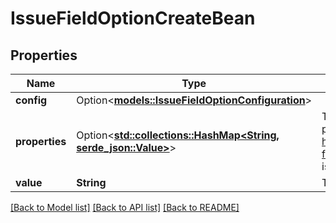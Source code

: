 # IssueFieldOptionCreateBean

## Properties

Name | Type | Description | Notes
------------ | ------------- | ------------- | -------------
**config** | Option<[**models::IssueFieldOptionConfiguration**](IssueFieldOptionConfiguration.md)> |  | [optional]
**properties** | Option<[**std::collections::HashMap<String, serde_json::Value>**](serde_json::Value.md)> | The properties of the option as arbitrary key-value pairs. These properties can be searched using JQL, if the extractions (see https://developer.atlassian.com/cloud/jira/platform/modules/issue-field-option-property-index/) are defined in the descriptor for the issue field module. | [optional]
**value** | **String** | The option's name, which is displayed in Jira. | 

[[Back to Model list]](../README.md#documentation-for-models) [[Back to API list]](../README.md#documentation-for-api-endpoints) [[Back to README]](../README.md)


